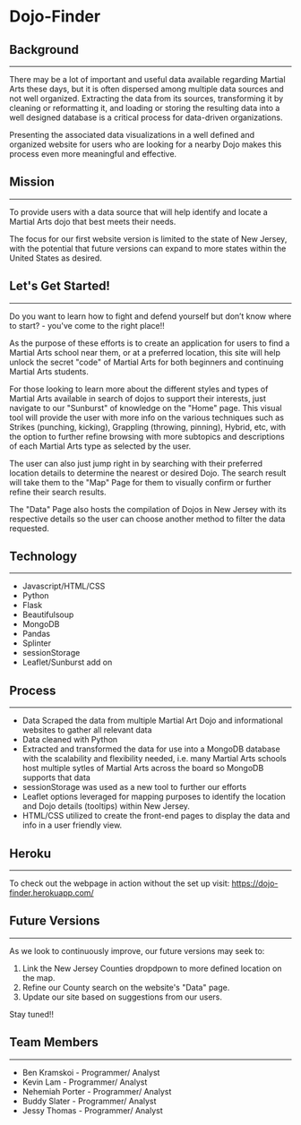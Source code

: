 # Dojo-Finder


## Background

---
There may be a lot of important and useful data available regarding Martial Arts these days, but it is often dispersed among multiple data sources and not well organized. Extracting the data from its sources, transforming it by cleaning or reformatting it, and loading or storing the resulting data into a well designed database is a critical process for data-driven organizations. 

Presenting the associated data visualizations in a well defined and organized website for users who are looking for a nearby Dojo makes this process even more meaningful and effective. 

## Mission

---

To provide users with a data source that will help identify and locate a Martial Arts dojo that best meets their needs. 

The focus for our first website version is limited to the state of New Jersey, with the potential that future versions can expand to more states within the United States as desired. 

## Let's Get Started! 

---

Do you want to learn how to fight and defend yourself but don’t know where to start? - you've come to the right place!! 

As the purpose of these efforts is to create an application for users to find a Martial Arts school near them, or at a preferred location, this site will help unlock the secret "code" of Martial Arts for both beginners and continuing Martial Arts students.

For those looking to learn more about the different styles and types of Martial Arts available in search of dojos to support their interests, just navigate to our "Sunburst" of knowledge on the "Home" page. This visual tool will provide the user with more info on the various techniques such as Strikes (punching, kicking),  Grappling (throwing, pinning), Hybrid, etc, with the option to further refine browsing with more subtopics and descriptions of each Martial Arts type as selected by the user.  

The user can also just jump right in by searching with their preferred location details to determine the nearest or desired Dojo. The search result will take them to the "Map" Page for them to visually confirm or further refine their search results. 

The "Data" Page also hosts the compilation of Dojos in New Jersey with its respective details so the user can choose another method to filter the data requested. 


## Technology

---

* Javascript/HTML/CSS
* Python
* Flask
* Beautifulsoup
* MongoDB
* Pandas
* Splinter
* sessionStorage
* Leaflet/Sunburst add on

## Process

---
* Data Scraped the data from multiple Martial Art Dojo and informational websites to gather all relevant data
* Data cleaned with Python
* Extracted and transformed the data for use into a  MongoDB database with the scalability and flexibility needed, i.e. many Martial Arts schools host multiple sytles of Martial Arts across the board so MongoDB supports that data 
* sessionStorage was used as a new tool to further our efforts
* Leaflet options leveraged for mapping purposes to identify the location and Dojo details (tooltips) within New Jersey. 
* HTML/CSS utilized to create the front-end pages to display the data and info in a user friendly view. 

## Heroku

---
To check out the webpage in action without the set up visit: https://dojo-finder.herokuapp.com/

## Future Versions

---

As we look to continuously improve, our future versions may seek to: 
1. Link the New Jersey Counties dropdpown to more defined location on the map.
2. Refine our County search on the website's "Data" page. 
3. Update our site based on suggestions from our users. 

Stay tuned!! 


## Team Members

---

* Ben Kramskoi - Programmer/ Analyst
* Kevin Lam - Programmer/ Analyst
* Nehemiah Porter - Programmer/ Analyst
* Buddy Slater - Programmer/ Analyst
* Jessy Thomas - Programmer/ Analyst

